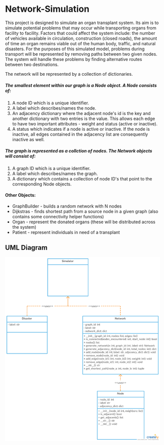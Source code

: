 # Network-Simulation

This project is designed to simulate an organ transplant system. Its aim is to simulate potential problems that may occur while transporting organs from facility to facility. Factors that could affect the system include: the number of vehicles available in circulation, construction (closed roads), the amount of time an organ remains viable out of the human body, traffic, and natural disasters. For the purposes of this simulated model, problems during transport will be represented by removing paths between two given nodes. The system will handle these problems by finding alternative routes between two destinations.

The network will be represented by a collection of dictionaries. 

##### The smallest element within our graph is a Node object. A Node consists of:
1. A node ID which is a unique identifier. 
2. A label which describes/names the node.
3. An adjacency dictionary where the adjacent node's id is the key and another dictionary with two entries is the value. This allows each edge to have two important attributes - weight and status (active or inactive).
4. A status which indicates if a node is active or inactive. If the node is inactive, all edges contained in the adjacency list are consequently inactive as well.

##### The graph is represented as a collction of nodes. The Network objects will consist of:
1. A graph ID which is a unique identifier.
2. A label which describes/names the graph.
3. A dictionary which contains a collection of node ID's that point to the corresponding Node objects.

#### Other Objects:
- GraphBuilder - builds a random network with N nodes
- Dijkstras - finds shortest path from a source node in a given graph (also contains some connectivity helper functions)
- Organ - represent the donated organs (these will be distributed across the system)
- Patient - represent individuals in need of a transplant

## UML Diagram
![alt text](https://github.com/zspatter/network-simulation/blob/master/UML.png)
